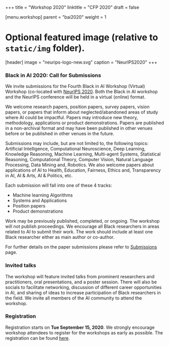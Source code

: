 ﻿+++
title = "Workshop 2020"
linktitle = "CFP 2020"
draft = false

[menu.workshop]
parent = "bai2020"
weight = 1

# Optional featured image (relative to `static/img` folder).
[header]
image = "neurips-logo-new.svg"
caption = "NeurIPS2020"
+++

### Black in AI 2020: Call for Submissions

We invite submissions for the Fourth Black in AI Workshop (Virtual) Workshop (co-located with [NeurIPS 2020](https://nips.cc/). Both the Black in AI workshop and the NeurIPS conference will be held in a virtual (online) format.

We welcome research papers, position papers, survey papers, vision papers, or papers that inform about neglected/abandoned areas of study where AI
could be impactful. Papers may introduce new theory, methodology, applications or product demonstrations. Papers are published in a non-archival format and may have been published in other venues before or be published in other venues in the future.

Submissions may include, but are not limited to, the following topics: Artificial Intelligence, Computational Neuroscience, Deep Learning, Knowledge Reasoning, Machine Learning, Multi-agent Systems, Statistical Reasoning, Computational Theory, Computer Vision, Natural Language Processing, Data
Mining and, Robotics. We also welcome papers about applications of AI to Health, Education, Fairness, Ethics and, Transparency in AI, AI & Arts, AI
& Politics, etc.

Each submission will fall into one of these 4 tracks:

* Machine learning Algorithms
* Systems and Applications
* Position papers
* Product demonstrations

Work may be previously published, completed, or ongoing. The workshop will not publish proceedings. We encourage all Black researchers in areas
related to AI to submit their work. The work should include at least one Black researcher either as main author or co-author.

For further details on the paper submissions please refer to [Submissions](../submissions/) page.

### Invited talks 
The workshop will feature invited talks from prominent researchers and practitioners, oral presentations, and a poster session. There will also be socials to facilitate networking, discussion of different career opportunities in AI, and sharing of ideas to increase participation of Black researchers in the field. We invite all members of the AI community to attend the workshop.

### Registration
Registration starts on __Tue September 15, 2020__. We strongly encourage workshop attendees to register for the workshops as early as possible. The registration can be found [here](https://nips.cc/accounts/login/?next=/Profile).

<!---
  The early registration deadline for the conference is __Sun October 13, 2019 11:59 EST:__.
-->



<!---
* <span style="color:red">~~__Tue July 30, 2019 11:00 PM UTC:__ Abstract submission deadline~~</span>

* <span style="color:red">~~__Extended:__ __Tue Aug 06, 2019 11:00 PM UTC:__ Abstract submission deadline~~</span>

* <span style="color:red">~~__Wed July 31, 2019 11:00 PM UTC:__ Travel grant application deadline~~</span> 

* <span style="color:red">~~__Extended:__ __Wed Aug 07, 2019 11:00 PM UTC:__ Travel grant application deadline~~</span>

* <span style="color:red">~~__30th August, 2019:__ Notification of travel grant approval/rejection~~</span>
* <span style="color:red">~~__31st August, 2019:__ Notification of paper submission acceptance/rejection~~</span>
* __Sun October 13, 2019 11:59 EST:__ NeurIPS early registration deadline
* __Monday December 9th, 2019 9:00 am to 5:30 pm EST:__ Third BAI Workshop
-->